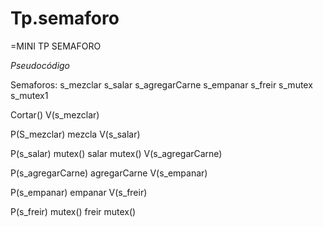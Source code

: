 # Tp.semaforo
=MINI TP SEMAFORO

*Pseudocódigo*

Semaforos:
s_mezclar
s_salar
s_agregarCarne
s_empanar
s_freir
s_mutex
s_mutex1


Cortar()
 V(s_mezclar)
 
P(S_mezclar)
  mezcla
V(s_salar)

P(s_salar)
  mutex()
  salar
  mutex()
V(s_agregarCarne)

P(s_agregarCarne)
  agregarCarne
V(s_empanar)

P(s_empanar)
  empanar
V(s_freir)

P(s_freir)
  mutex()
  freir
  mutex()
  
